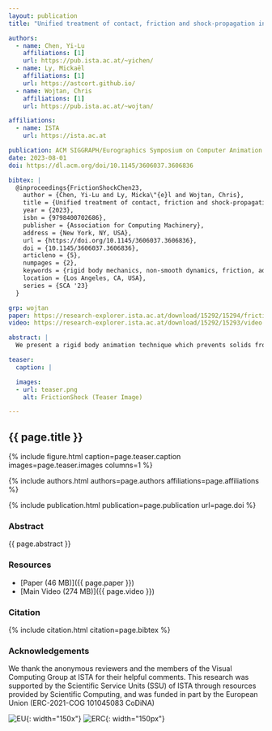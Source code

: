```yaml
---
layout: publication
title: "Unified treatment of contact, friction and shock-propagation in rigid body animation"

authors:
  - name: Chen, Yi-Lu
    affiliations: [1]
    url: https://pub.ista.ac.at/~yichen/
  - name: Ly, Mickaël
    affiliations: [1]
    url: https://astcort.github.io/
  - name: Wojtan, Chris
    affiliations: [1]
    url: https://pub.ista.ac.at/~wojtan/

affiliations:
  - name: ISTA
    url: https://ista.ac.at

publication: ACM SIGGRAPH/Eurographics Symposium on Computer Animation (SCA 2023 Posters)
date: 2023-08-01
doi: https://dl.acm.org/doi/10.1145/3606037.3606836

bibtex: |
  @inproceedings{FrictionShockChen23,
    author = {Chen, Yi-Lu and Ly, Micka\"{e}l and Wojtan, Chris},
    title = {Unified treatment of contact, friction and shock-propagation in rigid body animation},
    year = {2023},
    isbn = {9798400702686},
    publisher = {Association for Computing Machinery},
    address = {New York, NY, USA},
    url = {https://doi.org/10.1145/3606037.3606836},
    doi = {10.1145/3606037.3606836},
    articleno = {5},
    numpages = {2},
    keywords = {rigid body mechanics, non-smooth dynamics, friction, adhesion},
    location = {Los Angeles, CA, USA},
    series = {SCA '23}
  }

grp: wojtan
paper: https://research-explorer.ista.ac.at/download/15292/15294/frictionPoster_clean.pdf
video: https://research-explorer.ista.ac.at/download/15292/15293/video.mp4

abstract: |
  We present a rigid body animation technique which prevents solids from interpenetrating, dissipates energy through friction, and propagates shocks through contacts. We employ the Alternating Direction Method of Multipliers (ADMM) to couple non-smooth Coulomb friction with impact propagation, allowing efficient and accurate non-smooth dynamics along with a correct transmission of impacts through assemblies of rigid bodies. We further extend our method to model adhesion, dynamic friction and lubricated contact.

teaser:
  caption: |

  images:
  - url: teaser.png
    alt: FrictionShock (Teaser Image)

---
```


## {{ page.title }}

{% include figure.html caption=page.teaser.caption images=page.teaser.images columns=1 %}

{% include authors.html authors=page.authors affiliations=page.affiliations %}

{% include publication.html publication=page.publication url=page.doi %}

### Abstract

{{ page.abstract }}

### Resources

* [Paper (46 MB)]({{ page.paper }})
* [Main Video (274 MB)]({{ page.video }})

### Citation

{% include citation.html citation=page.bibtex %}

### Acknowledgements
We thank the anonymous reviewers and the members of the Visual Computing Group at ISTA for their helpful comments. This research was supported by the Scientific Service Units (SSU) of ISTA through resources provided by Scientific Computing, and was funded in part by the European Union (ERC-2021-COG 101045083 CoDiNA)

![EU](flag_yellow_low.jpg){: width="150x"}
![ERC](LOGO-ERC.jpg){: width="150px"}

